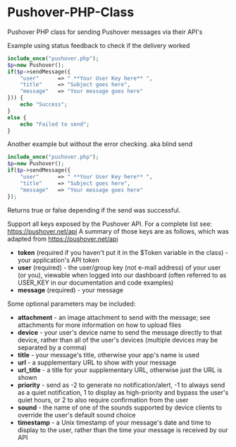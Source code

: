 # Pushover-PHP-Class
Pushover PHP class for sending Pushover messages via their API's

Example using status feedback to check if the delivery worked
```php
include_once("pushover.php");
$p=new Pushover();
if($p->sendMessage({
	"user"   	=> " **Your User Key here** ",
	"title"		=> "Subject goes here",
	"message"	=> "Your message goes here"
})) {
	echo "Success";
}
else {
	echo "Failed to send";
}
```
Another example but without the error checking. aka blind send
```php
include_once("pushover.php");
$p=new Pushover();
if($p->sendMessage({
	"user"    	=> " **Your User Key here** ",
	"title"		=> "Subject goes here",
	"message"	=> "Your message goes here"
});
```
  
Returns true or false depending if the send was successful.
  
Support all keys exposed by the Pushover API. For a complete list see: https://pushover.net/api
A summary of those keys are as follows, which was adapted from https://pushover.net/api
* **token** (required if you haven't put it in the $Token variable in the class) - your application's API token
* **user** (required) - the user/group key (not e-mail address) of your user (or you), viewable when logged into our dashboard (often referred to as USER_KEY in our documentation and code examples)
* **message** (required) - your message

Some optional parameters may be included:
* **attachment** - an image attachment to send with the message; see attachments for more information on how to upload files
* **device** - your user's device name to send the message directly to that device, rather than all of the user's devices (multiple devices may be separated by a comma)
* **title** - your message's title, otherwise your app's name is used
* **url** - a supplementary URL to show with your message
* **url_title** - a title for your supplementary URL, otherwise just the URL is shown
* **priority** - send as -2 to generate no notification/alert, -1 to always send as a quiet notification, 1 to display as high-priority and bypass the user's quiet hours, or 2 to also require confirmation from the user
* **sound** - the name of one of the sounds supported by device clients to override the user's default sound choice
* **timestamp** - a Unix timestamp of your message's date and time to display to the user, rather than the time your message is received by our API
